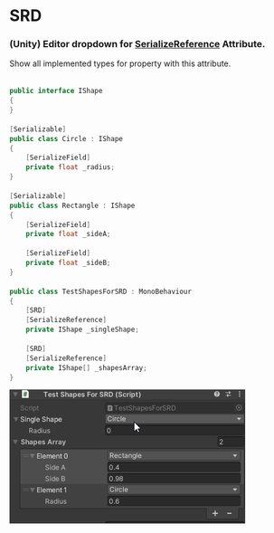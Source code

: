 # SRD
### (Unity) Editor dropdown for [SerializeReference](https://docs.unity3d.com/ScriptReference/SerializeReference.html "SerializeReference") Attribute. 

Show all implemented types for property with this attribute. 

```csharp

public interface IShape
{
}

[Serializable]
public class Circle : IShape
{
    [SerializeField]
    private float _radius;
}

[Serializable]
public class Rectangle : IShape
{
    [SerializeField]
    private float _sideA;
        
    [SerializeField]
    private float _sideB;
}

public class TestShapesForSRD : MonoBehaviour
{
    [SRD]
    [SerializeReference]
    private IShape _singleShape;
    
    [SRD]
    [SerializeReference]
    private IShape[] _shapesArray;
}

```
[![](https://github.com/AlexeyTaranov/SRD/blob/master/Documentation~/SRD_Sample.gif "Sample gif")](https://github.com/AlexeyTaranov/SRD/blob/master/Documentation~/SRD_Sample.gif "Sample gif")
